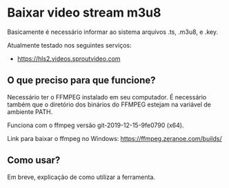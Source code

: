 # Baixar video stream m3u8
Basicamente é necessário informar ao sistema arquivos .ts, .m3u8, e .key.

Atualmente testado nos seguintes serviços:
- https://hls2.videos.sproutvideo.com


## O que preciso para que funcione?
Necessário ter o FFMPEG instalado em seu computador. É necessário também que o diretório dos binários do FFMPEG estejam na variável de ambiente PATH.

Funciona com o ffmpeg versão git-2019-12-15-9fe0790 (x64).

Link para baixar o ffmpeg no Windows:
    https://ffmpeg.zeranoe.com/builds/


## Como usar?
Em breve, explicação de como utilizar a ferramenta.
